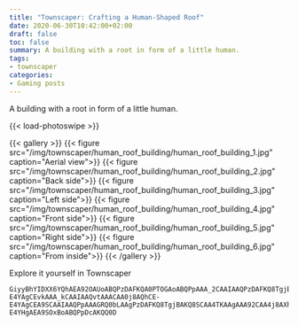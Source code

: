 ```yaml
---
title: "Townscaper: Crafting a Human-Shaped Roof"
date: 2020-06-30T10:42:00+02:00
draft: false
toc: false
summary: A building with a root in form of a little human.
tags:
- townscaper
categories:
- Gaming posts
---
```


A building with a root in form of a little human.

{{< load-photoswipe >}}

{{< gallery >}}
  {{< figure src="/img/townscaper/human_roof_building/human_roof_building_1.jpg" caption="Aerial view">}}
  {{< figure src="/img/townscaper/human_roof_building/human_roof_building_2.jpg" caption="Back side">}}
  {{< figure src="/img/townscaper/human_roof_building/human_roof_building_3.jpg" caption="Left side">}}
  {{< figure src="/img/townscaper/human_roof_building/human_roof_building_4.jpg" caption="Front side">}}
  {{< figure src="/img/townscaper/human_roof_building/human_roof_building_5.jpg" caption="Right side">}}
  {{< figure src="/img/townscaper/human_roof_building/human_roof_building_6.jpg" caption="From inside">}}
{{< /gallery >}}

Explore it yourself in Townscaper

```text
GiyyBhYIDXX6YQhAEA92OAUoABQPzDAFKQA0PTOGAoABQPpAAA_2CAAIAAQPzDAFKQ8TgjBAKQA0LJAAgAAA9kCAAIAAQvtAAA_IPAUoABQ-E4YAgCEvkAAA_kCAAIAAQvtAAACAA0j8AQhCE-E4YAgCEA9SCAAIAAQPpAAAGRQ0bLAAgPzDAFKQ8TgjBAKQ8SCAA4TKAAgAAA92CAA4j8AXhAEA9TgjBAKQ8SCAA4TKAAgAAA92OxBoABQ-E4YHgAEA9SOxBoABQPpDcAKQQ0D
```
